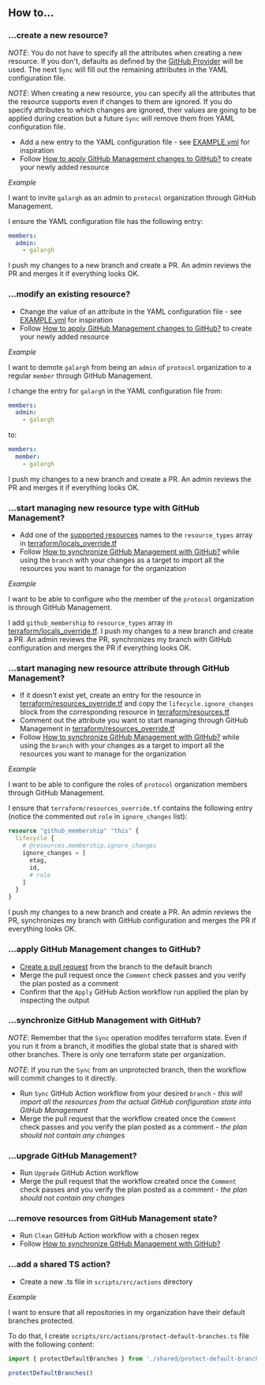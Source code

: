 ## How to...

### ...create a new resource?

*NOTE*: You do not have to specify all the attributes when creating a new resource. If you don't, defaults as defined by the [GitHub Provider](https://registry.terraform.io/providers/integrations/github/latest/docs) will be used. The next `Sync` will fill out the remaining attributes in the YAML configuration file.

*NOTE*: When creating a new resource, you can specify all the attributes that the resource supports even if changes to them are ignored. If you do specify attributes to which changes are ignored, their values are going to be applied during creation but a future `Sync` will remove them from YAML configuration file.

- Add a new entry to the YAML configuration file - see [EXAMPLE.yml](EXAMPLE.yml) for inspiration
- Follow [How to apply GitHub Management changes to GitHub?](#apply-github-management-changes-to-github) to create your newly added resource

*Example*

I want to invite `galargh` as an admin to `protocol` organization through GitHub Management.

I ensure the YAML configuration file has the following entry:
```yaml
members:
  admin:
    - galargh
```

I push my changes to a new branch and create a PR. An admin reviews the PR and merges it if everything looks OK.

### ...modify an existing resource?

- Change the value of an attribute in the YAML configuration file - see [EXAMPLE.yml](EXAMPLE.yml) for inspiration
- Follow [How to apply GitHub Management changes to GitHub?](#apply-github-management-changes-to-github) to create your newly added resource

*Example*

I want to demote `galargh` from being an `admin` of `protocol` organization to a regular `member` through GitHub Management.

I change the entry for `galargh` in the YAML configuration file from:
```yaml
members:
  admin:
    - galargh
```
to:
```yaml
members:
  member:
    - galargh
```

I push my changes to a new branch and create a PR. An admin reviews the PR and merges it if everything looks OK.

### ...start managing new resource type with GitHub Management?

- Add one of the [supported resources](ABOUT.md#supported-resources) names to the `resource_types` array in [terraform/locals_override.tf](../terraform/locals_override.tf)
- Follow [How to synchronize GitHub Management with GitHub?](#synchronize-github-management-with-github) while using the `branch` with your changes as a target to import all the resources you want to manage for the organization

*Example*

I want to be able to configure who the member of the `protocol` organization is through GitHub Management.

I add `github_membership` to `resource_types` array in [terraform/locals_override.tf](../terraform/locals_override.tf). I push my changes to a new branch and create a PR. An admin reviews the PR, synchronizes my branch with GitHub configuration and merges the PR if everything looks OK.

### ...start managing new resource attribute through GitHub Management?

- If it doesn't exist yet, create an entry for the resource in [terraform/resources_override.tf](../terraform/resources_override.tf) and copy the `lifecycle.ignore_changes` block from the corresponding resource in [terraform/resources.tf](../terraform/resources.tf)
- Comment out the attribute you want to start managing through GitHub Management in [terraform/resources_override.tf](../terraform/resources_override.tf)
- Follow [How to synchronize GitHub Management with GitHub?](#synchronize-github-management-with-github) while using the `branch` with your changes as a target to import all the resources you want to manage for the organization

*Example*

I want to be able to configure the roles of `protocol` organization members through GitHub Management.

I ensure that `terraform/resources_override.tf` contains the following entry (notice the commented out `role` in `ignore_changes` list):
```tf
resource "github_membership" "this" {
  lifecycle {
    # @resources.membership.ignore_changes
    ignore_changes = [
      etag,
      id,
      # role
    ]
  }
}
```

I push my changes to a new branch and create a PR. An admin reviews the PR, synchronizes my branch with GitHub configuration and merges the PR if everything looks OK.

### ...apply GitHub Management changes to GitHub?

- [Create a pull request](https://docs.github.com/en/pull-requests/collaborating-with-pull-requests/proposing-changes-to-your-work-with-pull-requests/creating-a-pull-request) from the branch to the default branch
- Merge the pull request once the `Comment` check passes and you verify the plan posted as a comment
- Confirm that the `Apply` GitHub Action workflow run applied the plan by inspecting the output

### ...synchronize GitHub Management with GitHub?

*NOTE*: Remember that the `Sync` operation modifes terraform state. Even if you run it from a branch, it modifies the global state that is shared with other branches. There is only one terraform state per organization.

*NOTE*: If you run the `Sync` from an unprotected branch, then the workflow will commit changes to it directly.

- Run `Sync` GitHub Action workflow from your desired `branch` - *this will import all the resources from the actual GitHub configuration state into GitHub Management*
- Merge the pull request that the workflow created once the `Comment` check passes and you verify the plan posted as a comment - *the plan should not contain any changes*

### ...upgrade GitHub Management?

- Run `Upgrade` GitHub Action workflow
- Merge the pull request that the workflow created once the `Comment` check passes and you verify the plan posted as a comment - *the plan should not contain any changes*

### ...remove resources from GitHub Management state?

- Run `Clean` GitHub Action workflow with a chosen regex
- Follow [How to synchronize GitHub Management with GitHub?](#synchronize-github-management-with-github)

### ...add a shared TS action?

- Create a new .ts file in `scripts/src/actions` directory

*Example*

I want to ensure that all repositories in my organization have their default branches protected.

To do that, I create `scripts/src/actions/protect-default-branches.ts` file with the following content:
```ts
import { protectDefaultBranches } from './shared/protect-default-branches'

protectDefaultBranches()
```
